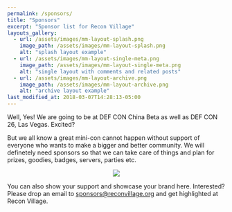 ```yaml
---
permalink: /sponsors/
title: "Sponsors"
excerpt: "Sponsor list for Recon Village"
layouts_gallery:
  - url: /assets/images/mm-layout-splash.png
    image_path: /assets/images/mm-layout-splash.png
    alt: "splash layout example"
  - url: /assets/images/mm-layout-single-meta.png
    image_path: /assets/images/mm-layout-single-meta.png
    alt: "single layout with comments and related posts"
  - url: /assets/images/mm-layout-archive.png
    image_path: /assets/images/mm-layout-archive.png
    alt: "archive layout example"
last_modified_at: 2018-03-07T14:28:13-05:00
---
```


Well, Yes! We are going to be at DEF CON China Beta as well as DEF CON 26, Las Vegas. Excited?

But we all know a great mini-con cannot happen without support of everyone who wants to make a bigger and better community. We will definetely need sponsors so that we can take care of things and plan for prizes, goodies, badges, servers, parties etc.  

<center><a href=""><img src="https://steemitimages.com/0x0/http://www.phillynchracing.com/wp-content/uploads/2017/04/become-a-sponsor.png"></a></center>

You can also show your support and showcase your brand here. Interested? Please drop an email to [sponsors@reconvillage.org](mailto:sponsors@reconvillage.org) and get highlighted at Recon Village. 


